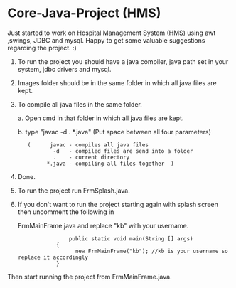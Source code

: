 # Core-Java-Project (HMS)
Just started to work on Hospital Management System (HMS) using awt ,swings, JDBC and mysql. Happy to get some valuable suggestions regarding the project. :) 

1. To run the project you should have a java compiler, java path set in your system, jdbc drivers and mysql.

2. Images folder should be in the same folder in which all java files are kept.

3. To compile all java files in the same folder.

    a. Open cmd in that folder in which all java files are kept.
    
    b. type "javac -d . *.java" (Put space between all four parameters)
    
          (      javac - compiles all java files
                  -d   - compiled files are send into a folder
                  .    - current directory
                *.java - compiling all files together  )

8. Done. 

9. To run the project run FrmSplash.java.

10. If you don't want to run the project starting again with splash screen then uncomment the following in 
    
     FrmMainFrame.java and replace "kb" with your username.
               
						public static void main(String [] args)
                	{
		                  new FrmMainFrame("kb"); //kb is your username so replace it accordingly
	                }
   
   Then start running the project from FrmMainFrame.java.
